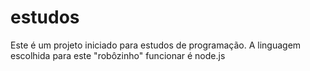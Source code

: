 # estudos

Este é um projeto iniciado para estudos de programação.
A linguagem escolhida para este "robôzinho" funcionar é node.js
